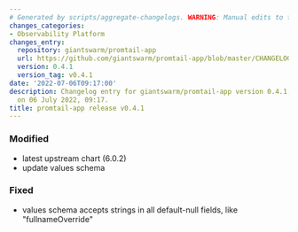 ```yaml
---
# Generated by scripts/aggregate-changelogs. WARNING: Manual edits to this files will be overwritten.
changes_categories:
- Observability Platform
changes_entry:
  repository: giantswarm/promtail-app
  url: https://github.com/giantswarm/promtail-app/blob/master/CHANGELOG.md#041---2022-07-06
  version: 0.4.1
  version_tag: v0.4.1
date: '2022-07-06T09:17:00'
description: Changelog entry for giantswarm/promtail-app version 0.4.1, published
  on 06 July 2022, 09:17.
title: promtail-app release v0.4.1
---
```


### Modified
- latest upstream chart (6.0.2)
- update values schema
### Fixed
- values schema accepts strings in all default-null fields, like "fullnameOverride"
